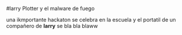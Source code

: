 #larry Plotter y el malware de fuego

una ikmportante hackaton se celebra en la escuela y el portatil de un compañero de **larry** se bla bla blaww
